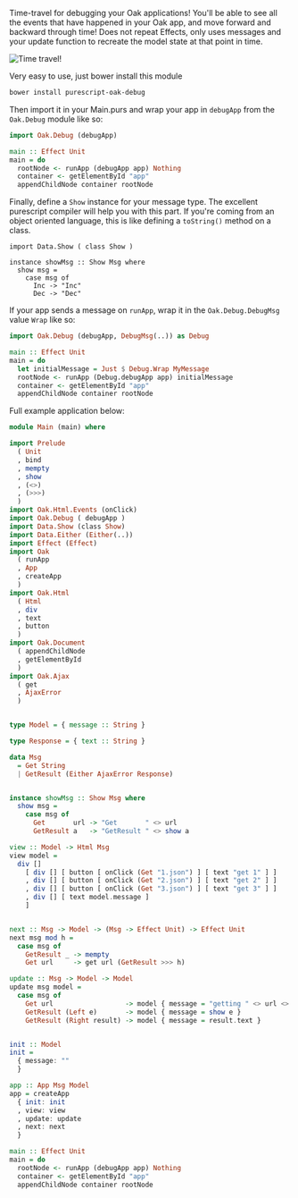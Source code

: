 Time-travel for debugging your Oak applications! You'll be able to see all the
events that have happened in your Oak app, and move forward and backward
through time! Does not repeat Effects, only uses messages and your update
function to recreate the model state at that point in time.

![Time travel!](../assets/demo.gif?raw=true)


Very easy to use, just bower install this module

```sh
bower install purescript-oak-debug
```

Then import it in your Main.purs and wrap your app in `debugApp` from the
`Oak.Debug` module like so:

```purs
import Oak.Debug (debugApp)

main :: Effect Unit
main = do
  rootNode <- runApp (debugApp app) Nothing
  container <- getElementById "app"
  appendChildNode container rootNode
```

Finally, define a `Show` instance for your message type. The excellent
purescript compiler will help you with this part. If you're coming from an
object oriented language, this is like defining a `toString()` method on a
class.

```
import Data.Show ( class Show )

instance showMsg :: Show Msg where
  show msg =
    case msg of
      Inc -> "Inc"
      Dec -> "Dec"
```


If your app sends a message on `runApp`, wrap it in the
`Oak.Debug.DebugMsg` value `Wrap` like so:

```purs
import Oak.Debug (debugApp, DebugMsg(..)) as Debug

main :: Effect Unit
main = do
  let initialMessage = Just $ Debug.Wrap MyMessage
  rootNode <- runApp (Debug.debugApp app) initialMessage
  container <- getElementById "app"
  appendChildNode container rootNode
```

Full example application below:
```purs
module Main (main) where

import Prelude
  ( Unit
  , bind
  , mempty
  , show
  , (<>)
  , (>>>)
  )
import Oak.Html.Events (onClick)
import Oak.Debug ( debugApp )
import Data.Show (class Show)
import Data.Either (Either(..))
import Effect (Effect)
import Oak
  ( runApp
  , App
  , createApp
  )
import Oak.Html
  ( Html
  , div
  , text
  , button
  )
import Oak.Document
  ( appendChildNode
  , getElementById
  )
import Oak.Ajax
  ( get
  , AjaxError
  )


type Model = { message :: String }

type Response = { text :: String }

data Msg
  = Get String
  | GetResult (Either AjaxError Response)


instance showMsg :: Show Msg where
  show msg =
    case msg of
      Get       url -> "Get       " <> url
      GetResult a   -> "GetResult " <> show a

view :: Model -> Html Msg
view model =
  div []
    [ div [] [ button [ onClick (Get "1.json") ] [ text "get 1" ] ]
    , div [] [ button [ onClick (Get "2.json") ] [ text "get 2" ] ]
    , div [] [ button [ onClick (Get "3.json") ] [ text "get 3" ] ]
    , div [] [ text model.message ]
    ]


next :: Msg -> Model -> (Msg -> Effect Unit) -> Effect Unit
next msg mod h =
  case msg of
    GetResult _ -> mempty
    Get url     -> get url (GetResult >>> h)

update :: Msg -> Model -> Model
update msg model =
  case msg of
    Get url                  -> model { message = "getting " <> url <> "..." }
    GetResult (Left e)       -> model { message = show e }
    GetResult (Right result) -> model { message = result.text }


init :: Model
init =
  { message: ""
  }

app :: App Msg Model
app = createApp
  { init: init
  , view: view
  , update: update
  , next: next
  }

main :: Effect Unit
main = do
  rootNode <- runApp (debugApp app) Nothing
  container <- getElementById "app"
  appendChildNode container rootNode
```
